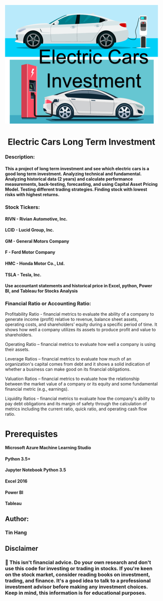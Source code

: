 <img src="Electric_Cars.PNG">  
<h1 align="center">Electric Cars Long Term Investment</h1>

### Description:
#### This a project of long term investment and see which electric cars is a good long term investment. Analyzing technical and fundamental. Analyzing historical data (2 years) and calculate performance measurements, back-testing, forecasting, and using Capital Asset Pricing Model. Testing different trading strategies. Finding stock with lowest risks with highest returns.  
### Stock Tickers:
#### RIVN - Rivian Automotive, Inc.  
#### LCID - Lucid Group, Inc.    
#### GM - General Motors Company  
#### F - Ford Motor Company  
#### HMC - Honda Motor Co., Ltd.  
#### TSLA - Tesla, Inc.  
#### Use accountant statements and historical price in Excel, python, Power BI, and Tableau for Stocks Analysis

### Financial Ratio or Accounting Ratio:  

Profitability Ratio - financial metrics to evaluate the ability of a company to generate income (profit) relative to revenue, balance sheet assets, operating costs, and shareholders’ equity during a specific period of time. It shows how well a company utilizes its assets to produce profit and value to shareholders.  

Operating Ratio – financial metrics to evaluate how well a company is using their assets.  

Leverage Ratios – financial metrics to evaluate how much of an organization's capital comes from debt and it shows a solid indication of whether a business can make good on its financial obligations.  

Valuation Ratios – financial metrics to evaluate how the relationship between the market value of a company or its equity and some fundamental financial metric (e.g., earnings).  

Liquidity Ratios – financial metrics to evaluate how the company's ability to pay debt obligations and its margin of safety through the calculation of metrics including the current ratio, quick ratio, and operating cash flow ratio.   


# Prerequistes
#### Microsoft Azure Machine Learning Studio  

#### Python 3.5+

#### Jupyter Notebook Python 3.5  

#### Excel 2016

#### Power BI  

#### Tableau

## Author:  
### Tin Hang  

## Disclaimer
### 🔴 This isn't financial advice. Do your own research and don't use this code for investing or trading in stocks. If you're keen on the stock market, consider reading books on investment, trading, and finance. It's a good idea to talk to a professional investment advisor before making any investment choices. Keep in mind, this information is for educational purposes.  
